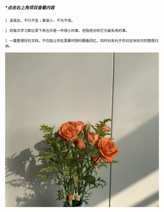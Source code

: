 
##### *点击右上角项目查看内容
```
| 道虽迩，不行不至；事虽小，不为不成。

| 将每次学习都记录下来也许是一件很小的事，但我绝对称它为最有用的事。

| 一篇整理好的文档，不仅能让你在需要时随时翻看回忆，同时也有利于你对这块知识的整理归纳。
```

![花花](花花.jpg)